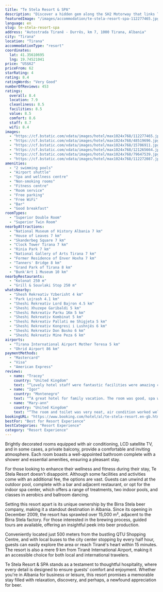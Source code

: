 ```yaml
---
title: "Te Stela Resort & SPA"
description: "Discover a hidden gem along the SH2 Motorway that links Tiranë and Durrës, where modern amenities meet leisure and relaxation at Te Stela Resort & SPA."
featuredImage: "/images/accommodation/te-stela-resort-spa-112277465.jpg"
language: en
slug: te-stela-resort-spa
address: "Autostrada Tiranë - Durrës, km 7, 1000 Tirana, Albania"
city: "Tirana"
location: "Tirana"
accommodationType: "resort"
coordinates:
  lat: 41.35610695
  lng: 19.74521041
price: "US$62"
priceFrom: 62
starRating: 4
rating: 8.4
ratingWords: "Very Good"
numberOfReviews: 453
ratings:
  overall: 8.4
  location: 7.9
  cleanliness: 8.5
  facilities: 8.5
  value: 8.5
  comfort: 8.6
  staff: 8.7
  wifi: 8.4
images:
  - "https://cf.bstatic.com/xdata/images/hotel/max1024x768/112277465.jpg?k=8d5b5c7b827f4b2cff79ff2e18b7a1f7e2770d55e8155a7df1de8f871ee63584&o=&hp=1"
  - "https://cf.bstatic.com/xdata/images/hotel/max1024x768/48519696.jpg?k=9c62579b555a5a0aba46dfd50a05fde60318388ddf252dc355057cacf529c61d&o=&hp=1"
  - "https://cf.bstatic.com/xdata/images/hotel/max1024x768/15706911.jpg?k=7606f4785081aed18d90a6c6371836505d607f778e970470c43988bd5c9f4124&o=&hp=1"
  - "https://cf.bstatic.com/xdata/images/hotel/max1024x768/121265664.jpg?k=994086b99d7726c7a6552e84a152a34135858b6d21e93d2cfe95cc97d49431e2&o=&hp=1"
  - "https://cf.bstatic.com/xdata/images/hotel/max1024x768/79647539.jpg?k=2802ea0857526924e62ae1658753d358d730fb761929d3893b79fa05ac5146d9&o=&hp=1"
  - "https://cf.bstatic.com/xdata/images/hotel/max1024x768/112272087.jpg?k=ee7ce81aea2da0686e9171343e7c0528466166f5d068aeef991b94d3f906a2bb&o=&hp=1"
amenities:
  - "2 swimming pools"
  - "Airport shuttle"
  - "Spa and wellness centre"
  - "Non-smoking rooms"
  - "Fitness centre"
  - "Room service"
  - "Free parking"
  - "Free WiFi"
  - "Bar"
  - "Good breakfast"
roomTypes:
  - "Superior Double Room"
  - "Superior Twin Room"
nearbyAttractions:
  - "National Museum of History Albania 7 km"
  - "House of Leaves 7 km"
  - "Skanderbeg Square 7 km"
  - "Clock Tower Tirana 7 km"
  - "Rinia Park 7 km"
  - "National Gallery of Arts Tirana 7 km"
  - "Former Residence of Enver Hoxha 7 km"
  - "Tanners' Bridge 8 km"
  - "Grand Park of Tirana 8 km"
  - "Bunk'Art 1 Museum 10 km"
nearbyRestaurants:
  - "Kolonat 250 m"
  - "Grill & Souvlaki Stop 250 m"
whatsNearby:
  - "Shesh Rekreativ Yzberisht 4 km"
  - "Park Lojrash 4.1 km"
  - "Sheshi Rekreativ Lord Bajron 4.5 km"
  - "Sheshi Xhuzepe Garibaldi 5 km"
  - "Sheshi Rekreativ Parku 1Km 5 km"
  - "Sheshi Rekreativ Kombinat 5 km"
  - "Sheshi Rekreativ Pallati me Shigjeta 5 km"
  - "Sheshi Rekreativ Kongresi i Lushnjës 6 km"
  - "Sheshi Rekreativ Don Bosko 6 km"
  - "Sheshi Rekreativ Mine Peza 6 km"
airports:
  - "Tirana International Airport Mother Teresa 5 km"
  - "Ohrid Airport 86 km"
paymentMethods:
  - "Mastercard"
  - "Visa"
  - "American Express"
reviews:
  - name: "Tracey"
    country: "United Kingdom"
    text: "“Lovely hotel staff were fantastic facilities were amazing couldn’t have asked for better will definitely be back”"
  - name: "Igor"
    country: "Montenegro"
    text: "“A great hotel for family vacation. The room was good, spa was great, children playground available. Mall is very close to hotel.”"
  - name: "Mary-ann"
    country: "United Kingdom"
    text: "“The room and toilet was very neat, air condition worked well and the staffs at the reception were very friendly and helpful. I only had Issues with the two guys at the bar who were quite rude and acted like racist.”"
bookingURL: "https://www.booking.com/hotel/al/te-stela-resort.en-gb.html?aid=8035640"
bestFor: "Best for Resort Experience"
bestCategories: "Resort Experience"
category: "Resort Experience"
---
```


Brightly decorated rooms equipped with air conditioning, LCD satellite TV, and in some cases, a private balcony, provide a comfortable and inviting atmosphere. Each room boasts a well-appointed bathroom complete with a shower and essential amenities, ensuring a pleasant stay.

For those looking to enhance their wellness and fitness during their stay, Te Stela Resort doesn't disappoint. Although some facilities and activities come with an additional fee, the options are vast. Guests can unwind at the outdoor pool, complete with a bar and adjacent restaurant, or opt for the indoor spa center, which offers a range of treatments, two indoor pools, and classes in aerobics and ballroom dancing.

Setting this resort apart is its unique ownership by the Birra Stela beer company, making it a standout destination in Albania. Since its opening in December 2009, the resort has sprawled over 15,000 m², adjacent to the Birra Stela factory. For those interested in the brewing process, guided tours are available, offering an insightful peek into beer production.

Conveniently located just 500 meters from the bustling QTU Shopping Centre, and with local buses to the city center stopping by every half hour, guests can easily explore the area or reach Tiranë's heart within 15 minutes. The resort is also a mere 9 km from Tiranë International Airport, making it an accessible choice for both local and international travelers.

Te Stela Resort & SPA stands as a testament to thoughtful hospitality, where every detail is designed to ensure guests' comfort and enjoyment. Whether you're in Albania for business or leisure, this resort promises a memorable stay filled with relaxation, discovery, and perhaps, a newfound appreciation for beer.